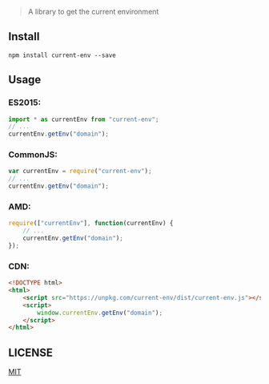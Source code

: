 > A library to get the current environment

## Install

```shell
npm install current-env --save
```

## Usage

### ES2015:

```javascript
import * as currentEnv from "current-env";
// ...
currentEnv.getEnv("domain");
```

### CommonJS:

```javascript
var currentEnv = require("current-env");
// ...
currentEnv.getEnv("domain");
```

### AMD:

```javascript
require(["currentEnv"], function(currentEnv) {
    // ...
    currentEnv.getEnv("domain");
});
```

### CDN:

```html
<!DOCTYPE html>
<html>
    <script src="https://unpkg.com/current-env/dist/current-env.js"></script>
    <script>
        window.currentEnv.getEnv("domain");
    </script>
</html>
```

## LICENSE

[MIT](LICENSE)
